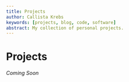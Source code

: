```yaml
---
title: Projects
author: Callista Krebs
keywords: [projects, blog, code, software]
abstract: My collection of personal projects.
---
```

# Projects
*Coming Soon*